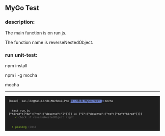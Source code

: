 ## MyGo Test


### description:

The main function is on run.js.

The function name is reverseNestedObject.


### run unit-test:

npm install

npm i -g mocha 

mocha

-------------------------------
![image](https://github.com/neversaynever0502/mygo-test/blob/master/finish-img.png)
